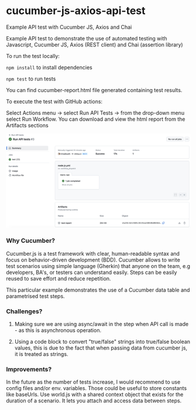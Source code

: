 # cucumber-js-axios-api-test
Example API test with Cucumber JS, Axios and Chai

Example API test to demonstrate the use of automated testing with Javascript, Cucumber JS, Axios (REST client) and Chai (assertion library) 

To run the test locally: 

`npm install` to install dependencies

`npm test` to run tests

You can find cucumber-report.html file generated containing test results.   

To execute the test with GitHub actions:

Select Actions menu -> select Run API Tests -> from the drop-down menu select Run Workflow. You can download and view the html report from the Artifacts sections

![screenshots/github-actions.png](screenshots/github-actions.png)

### Why Cucumber? 

Cucumber.js is a test framework with clear, human-readable syntax and focus on behavior-driven development (BDD). Cucumber allows to write test scenarios using simple language (Gherkin) that anyone on the team, e.g developers, BA's, or testers can understand easily. Steps can be easily reused to save effort and reduce repetition.

This particular example demonstrates the use of a Cucumber data table and parametrised test steps.

### Challenges?

1) Making sure we are using async/await in the step when API call is made - as this is asynchronous operation.

2) Using a code block to convert "true/false" strings into true/false boolean values, this is due to the fact that when passing data from cucumber js, it is treated as strings.

### Improvements? 

In the future as the number of tests increase, I would recommend to use config files and/or env. variables. Those could be useful to store constants like baseUrls. 
Use world.js with a shared context object that exists for the duration of a scenario. It lets you attach and access data between steps.  


